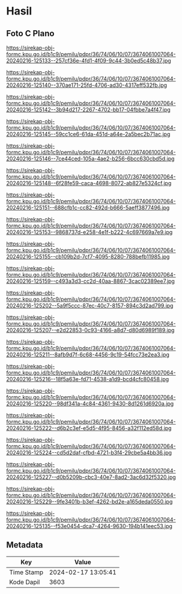 # Hasil

## Foto C Plano

https://sirekap-obj-formc.kpu.go.id/b1c9/pemilu/pdpr/36/74/06/10/07/3674061007064-20240216-125133--257cf36e-4fd1-4f09-9c44-3b0ed5c48b37.jpg

https://sirekap-obj-formc.kpu.go.id/b1c9/pemilu/pdpr/36/74/06/10/07/3674061007064-20240216-125140--370ae171-25fd-4706-ad30-4317eff532fb.jpg

https://sirekap-obj-formc.kpu.go.id/b1c9/pemilu/pdpr/36/74/06/10/07/3674061007064-20240216-125142--3b94d217-2267-4702-bb17-04fbbe7a4f47.jpg

https://sirekap-obj-formc.kpu.go.id/b1c9/pemilu/pdpr/36/74/06/10/07/3674061007064-20240216-125145--59cc1ce6-61da-451d-a64e-2a5bec2b71ac.jpg

https://sirekap-obj-formc.kpu.go.id/b1c9/pemilu/pdpr/36/74/06/10/07/3674061007064-20240216-125146--7ce44ced-105a-4ae2-b256-6bcc630cbd5d.jpg

https://sirekap-obj-formc.kpu.go.id/b1c9/pemilu/pdpr/36/74/06/10/07/3674061007064-20240216-125148--6f28fe59-caca-4698-8072-ab827e5324cf.jpg

https://sirekap-obj-formc.kpu.go.id/b1c9/pemilu/pdpr/36/74/06/10/07/3674061007064-20240216-125151--688cfb1c-cc82-492d-b666-5aeff3877496.jpg

https://sirekap-obj-formc.kpu.go.id/b1c9/pemilu/pdpr/36/74/06/10/07/3674061007064-20240216-125153--9868737d-e258-4e1f-b222-4c697669a7e9.jpg

https://sirekap-obj-formc.kpu.go.id/b1c9/pemilu/pdpr/36/74/06/10/07/3674061007064-20240216-125155--cb109b2d-7cf7-4095-8280-788befb11985.jpg

https://sirekap-obj-formc.kpu.go.id/b1c9/pemilu/pdpr/36/74/06/10/07/3674061007064-20240216-125159--c493a3d3-cc2d-40aa-8867-3cac02389ee7.jpg

https://sirekap-obj-formc.kpu.go.id/b1c9/pemilu/pdpr/36/74/06/10/07/3674061007064-20240216-125202--5a9f5ccc-87ec-40c7-8157-894c3d2ad799.jpg

https://sirekap-obj-formc.kpu.go.id/b1c9/pemilu/pdpr/36/74/06/10/07/3674061007064-20240216-125207--e2d22853-0c93-4166-a8d7-d80d6989f189.jpg

https://sirekap-obj-formc.kpu.go.id/b1c9/pemilu/pdpr/36/74/06/10/07/3674061007064-20240216-125211--8afb9d7f-6c68-4456-9c19-54fcc73e2ea3.jpg

https://sirekap-obj-formc.kpu.go.id/b1c9/pemilu/pdpr/36/74/06/10/07/3674061007064-20240216-125216--18f5a63e-fd71-4538-a1d9-bcd4cfc80458.jpg

https://sirekap-obj-formc.kpu.go.id/b1c9/pemilu/pdpr/36/74/06/10/07/3674061007064-20240216-125220--98df341a-4c84-4361-9430-8d1261d6920a.jpg

https://sirekap-obj-formc.kpu.go.id/b1c9/pemilu/pdpr/36/74/06/10/07/3674061007064-20240216-125222--d6b2c3ef-e5d5-4f95-8456-a32f112ed58d.jpg

https://sirekap-obj-formc.kpu.go.id/b1c9/pemilu/pdpr/36/74/06/10/07/3674061007064-20240216-125224--cd5d2daf-cfbd-4721-b3f4-29cbe5a4bb36.jpg

https://sirekap-obj-formc.kpu.go.id/b1c9/pemilu/pdpr/36/74/06/10/07/3674061007064-20240216-125227--d0b5209b-cbc3-40e7-8ad2-3ac6d32f5320.jpg

https://sirekap-obj-formc.kpu.go.id/b1c9/pemilu/pdpr/36/74/06/10/07/3674061007064-20240216-125229--9fe3401b-b3ef-4262-bd2e-a165deda0550.jpg

https://sirekap-obj-formc.kpu.go.id/b1c9/pemilu/pdpr/36/74/06/10/07/3674061007064-20240216-125135--f53e0454-dca7-4264-9630-194b141eec53.jpg


## Metadata

| Key        | Value               |
| ---------- | ------------------- |
| Time Stamp | 2024-02-17 13:05:41 |
| Kode Dapil | 3603                |



